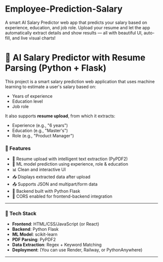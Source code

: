 # Employee-Prediction-Salary
A smart AI Salary Predictor web app that predicts your salary based on experience, education, and job role. Upload your resume and let the app automatically extract details and show results — all with beautiful UI, auto-fill, and live visual charts!

# 💼 AI Salary Predictor with Resume Parsing (Python + Flask)

This project is a smart salary prediction web application that uses machine learning to estimate a user's salary based on:
- Years of experience
- Education level
- Job role

It also supports **resume upload**, from which it extracts:
- Experience (e.g., "6 years")
- Education (e.g., "Master's")
- Role (e.g., "Product Manager")

### 🚀 Features

- 📄 Resume upload with intelligent text extraction (PyPDF2)
- 🤖 ML model prediction using experience, role & education
- 📊 Clean and interactive UI
- 📥 Displays extracted data after upload
- 📤 Supports JSON and multipart/form data
- 📡 Backend built with Python Flask
- 🔗 CORS enabled for frontend-backend integration

---

### 🧠 Tech Stack

- **Frontend**: HTML/CSS/JavaScript (or React)
- **Backend**: Python Flask
- **ML Model**: scikit-learn
- **PDF Parsing**: PyPDF2
- **Data Extraction**: Regex + Keyword Matching
- **Deployment**: (You can use Render, Railway, or PythonAnywhere)

---





